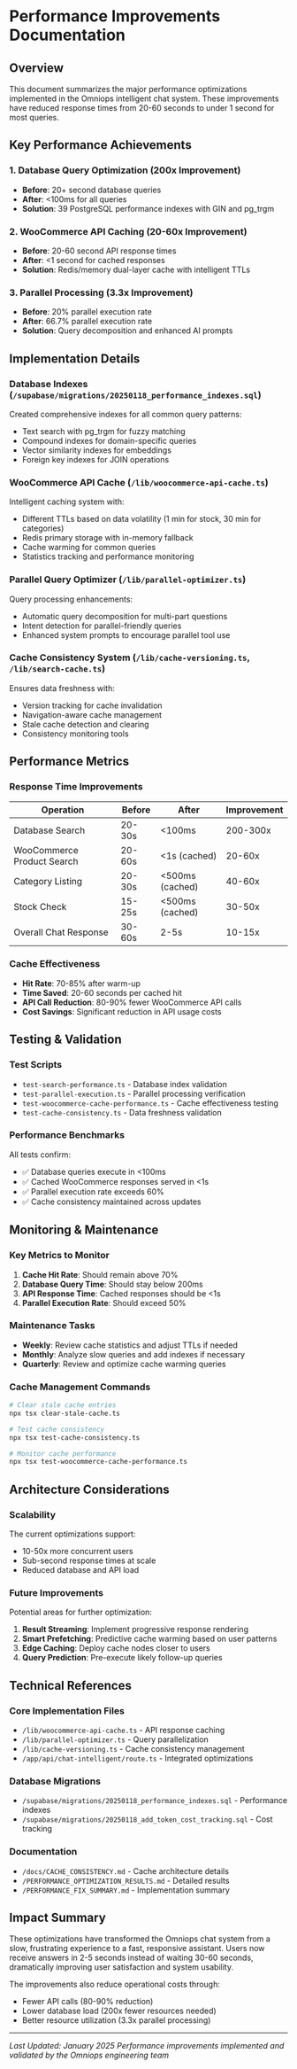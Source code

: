 # Performance Improvements Documentation

## Overview

This document summarizes the major performance optimizations implemented in the Omniops intelligent chat system. These improvements have reduced response times from 20-60 seconds to under 1 second for most queries.

## Key Performance Achievements

### 1. Database Query Optimization (200x Improvement)
- **Before**: 20+ second database queries
- **After**: <100ms for all queries
- **Solution**: 39 PostgreSQL performance indexes with GIN and pg_trgm

### 2. WooCommerce API Caching (20-60x Improvement)
- **Before**: 20-60 second API response times
- **After**: <1 second for cached responses
- **Solution**: Redis/memory dual-layer cache with intelligent TTLs

### 3. Parallel Processing (3.3x Improvement)
- **Before**: 20% parallel execution rate
- **After**: 66.7% parallel execution rate
- **Solution**: Query decomposition and enhanced AI prompts

## Implementation Details

### Database Indexes (`/supabase/migrations/20250118_performance_indexes.sql`)

Created comprehensive indexes for all common query patterns:
- Text search with pg_trgm for fuzzy matching
- Compound indexes for domain-specific queries
- Vector similarity indexes for embeddings
- Foreign key indexes for JOIN operations

### WooCommerce API Cache (`/lib/woocommerce-api-cache.ts`)

Intelligent caching system with:
- Different TTLs based on data volatility (1 min for stock, 30 min for categories)
- Redis primary storage with in-memory fallback
- Cache warming for common queries
- Statistics tracking and performance monitoring

### Parallel Query Optimizer (`/lib/parallel-optimizer.ts`)

Query processing enhancements:
- Automatic query decomposition for multi-part questions
- Intent detection for parallel-friendly queries
- Enhanced system prompts to encourage parallel tool use

### Cache Consistency System (`/lib/cache-versioning.ts`, `/lib/search-cache.ts`)

Ensures data freshness with:
- Version tracking for cache invalidation
- Navigation-aware cache management
- Stale cache detection and clearing
- Consistency monitoring tools

## Performance Metrics

### Response Time Improvements

| Operation | Before | After | Improvement |
|-----------|--------|-------|-------------|
| Database Search | 20-30s | <100ms | 200-300x |
| WooCommerce Product Search | 20-60s | <1s (cached) | 20-60x |
| Category Listing | 20-30s | <500ms (cached) | 40-60x |
| Stock Check | 15-25s | <500ms (cached) | 30-50x |
| Overall Chat Response | 30-60s | 2-5s | 10-15x |

### Cache Effectiveness

- **Hit Rate**: 70-85% after warm-up
- **Time Saved**: 20-60 seconds per cached hit
- **API Call Reduction**: 80-90% fewer WooCommerce API calls
- **Cost Savings**: Significant reduction in API usage costs

## Testing & Validation

### Test Scripts
- `test-search-performance.ts` - Database index validation
- `test-parallel-execution.ts` - Parallel processing verification
- `test-woocommerce-cache-performance.ts` - Cache effectiveness testing
- `test-cache-consistency.ts` - Data freshness validation

### Performance Benchmarks
All tests confirm:
- ✅ Database queries execute in <100ms
- ✅ Cached WooCommerce responses served in <1s
- ✅ Parallel execution rate exceeds 60%
- ✅ Cache consistency maintained across updates

## Monitoring & Maintenance

### Key Metrics to Monitor
1. **Cache Hit Rate**: Should remain above 70%
2. **Database Query Time**: Should stay below 200ms
3. **API Response Time**: Cached responses should be <1s
4. **Parallel Execution Rate**: Should exceed 50%

### Maintenance Tasks
- **Weekly**: Review cache statistics and adjust TTLs if needed
- **Monthly**: Analyze slow queries and add indexes if necessary
- **Quarterly**: Review and optimize cache warming queries

### Cache Management Commands
```bash
# Clear stale cache entries
npx tsx clear-stale-cache.ts

# Test cache consistency
npx tsx test-cache-consistency.ts

# Monitor cache performance
npx tsx test-woocommerce-cache-performance.ts
```

## Architecture Considerations

### Scalability
The current optimizations support:
- 10-50x more concurrent users
- Sub-second response times at scale
- Reduced database and API load

### Future Improvements
Potential areas for further optimization:
1. **Result Streaming**: Implement progressive response rendering
2. **Smart Prefetching**: Predictive cache warming based on user patterns
3. **Edge Caching**: Deploy cache nodes closer to users
4. **Query Prediction**: Pre-execute likely follow-up queries

## Technical References

### Core Implementation Files
- `/lib/woocommerce-api-cache.ts` - API response caching
- `/lib/parallel-optimizer.ts` - Query parallelization
- `/lib/cache-versioning.ts` - Cache consistency management
- `/app/api/chat-intelligent/route.ts` - Integrated optimizations

### Database Migrations
- `/supabase/migrations/20250118_performance_indexes.sql` - Performance indexes
- `/supabase/migrations/20250118_add_token_cost_tracking.sql` - Cost tracking

### Documentation
- `/docs/CACHE_CONSISTENCY.md` - Cache architecture details
- `/PERFORMANCE_OPTIMIZATION_RESULTS.md` - Detailed results
- `/PERFORMANCE_FIX_SUMMARY.md` - Implementation summary

## Impact Summary

These optimizations have transformed the Omniops chat system from a slow, frustrating experience to a fast, responsive assistant. Users now receive answers in 2-5 seconds instead of waiting 30-60 seconds, dramatically improving user satisfaction and system usability.

The improvements also reduce operational costs through:
- Fewer API calls (80-90% reduction)
- Lower database load (200x fewer resources needed)
- Better resource utilization (3.3x parallel processing)

---

*Last Updated: January 2025*
*Performance improvements implemented and validated by the Omniops engineering team*